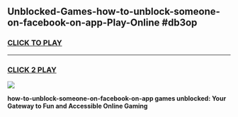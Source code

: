
## Unblocked-Games-how-to-unblock-someone-on-facebook-on-app-Play-Online #db3op
<h3>
<a href="https://news.freeplayer.one?title=how-to-unblock-someone-on-facebook-on-app&ref=3">CLICK TO PLAY</a></h3>
<hr>

<h3>
<a href="https://news.freeplayer.one?title=how-to-unblock-someone-on-facebook-on-app&ref=3">CLICK 2 PLAY</a>
  
</h3>

<a href="https://news.freeplayer.one?title=how-to-unblock-someone-on-facebook-on-app&ref=3"><img src="https://clearcache.store/games.png"></a>


**how-to-unblock-someone-on-facebook-on-app games unblocked: Your Gateway to Fun and Accessible Online Gaming**

